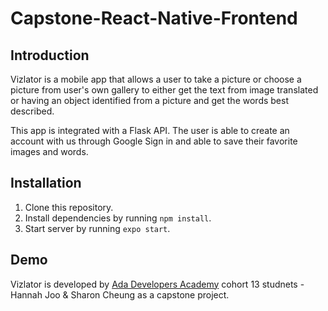# Capstone-React-Native-Frontend

## Introduction

Vizlator is a mobile app that allows a user to take a picture or choose a picture from user's own gallery to either get the text from image translated or
having an object identified from a picture and get the words best described. 

This app is integrated with a Flask API. The user is able to create an account with us through Google Sign in and able to save their favorite images and words.

## Installation
1. Clone this repository.
2. Install dependencies by running `npm install`.
3. Start server by running `expo start`.

## Demo


Vizlator is developed by [Ada Developers Academy](https://adadevelopersacademy.org/) cohort 13 studnets - Hannah Joo & Sharon Cheung as a capstone project.
